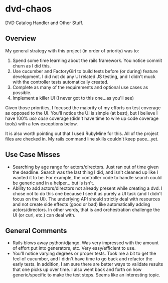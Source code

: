 dvd-chaos
=========

DVD Catalog Handler and Other Stuff.

Overview
----------------
My general strategy with this project (in order of priority) was to:
1) Spend some time learning about the rails framework.  You notice commit churn as I
   did this.
2) Use cucumber and FactoryGirl to build tests before (or during) feature development.
   I did not do any UI related JS testing, and I didn't muck with the controller tests
   automatically created.
3) Complete as many of the requirements and optional use cases as possible.
4) Implement a killer UI (I never got to this one...as you'll see)

Given those priorities, I focused the majority of my efforts on test coverage as opposed
to the UI.  You'll notice the UI is simple (at best), but I believe I have 100%
*use case* coverage (didn't have time to wire up code coverage tools) with a few
exceptions below.

It is also worth pointing out that I used RubyMine for this.  All of the project files
are checked in.  My rails command line skills couldn't keep pace...yet.

Use Case Misses
----------------
* Searching by age range for actors/directors.  Just ran out of time given the deadline.
  Search was the last thing I did, and isn't cleaned up like I wanted it to be.  For
  example, the controller code to handle search  could be generic and in a helper...
  but is isn't.
* Ability to add actors/directors not already present while creating a dvd.  I chose not
  to do this one because I see it as purely a UI task (and I didn't focus on the UI).
  The underlying API should strictly deal with resources and not create side effects
  (good or bad) like automatically adding actors/directors.  In other words, that is
  and orchestration challenge the UI (or curl, etc.) can deal with.

General Comments
----------------
* Rails blows away python/django.  Was very impressed with the amount of effort
  put into generators, etc.  Very easy/efficient to use.
* You'll notice varying degrees or proper tests.  Took me a bit to get the feel of
  cucumber, and I didn't have time to go back and refactor the early tests.  In
  addition, I am sure there are better ways to validate results that one picks
  up over time.  I also went back and forth on how generic/specific to make the
  test steps.  Seems like an interesting topic.